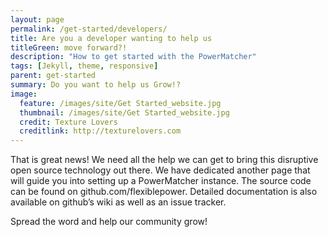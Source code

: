 ```yaml
---
layout: page
permalink: /get-started/developers/
title: Are you a developer wanting to help us
titleGreen: move forward?!
description: "How to get started with the PowerMatcher"
tags: [Jekyll, theme, responsive]
parent: get-started
summary: Do you want to help us Grow!?
image:
  feature: /images/site/Get Started_website.jpg
  thumbnail: /images/site/Get Started_website.jpg
  credit: Texture Lovers
  creditlink: http://texturelovers.com
---
```


That is great news! We need all the help we can get to bring this disruptive open source technology out there. We have dedicated another page that will guide you into setting up a PowerMatcher instance. The source code can be found on github.com/flexiblepower. Detailed documentation is also available on github’s wiki as well as an issue tracker.

Spread the word and help our community grow!
